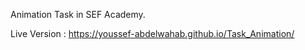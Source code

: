 Animation Task in SEF Academy.

Live Version : https://youssef-abdelwahab.github.io/Task_Animation/
